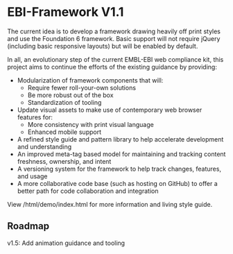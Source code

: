 # EBI-Framework V1.1
The current idea is to develop a framework drawing heavily off print styles and use the Foundation 6 framework. Basic support will not require jQuery (including basic responsive layouts) but will be enabled by default.

In all, an evolutionary step of the current EMBL-EBI web compliance kit, this project aims to continue the efforts of the existing guidance by providing:

- Modularization of framework components that will:
  - Require fewer roll-your-own solutions
  - Be more robust out of the box
  - Standardization of tooling
- Update visual assets to make use of contemporary web browser features for:
  - More consistency with print visual language
  - Enhanced mobile support
- A refined style guide and pattern library to help accelerate development and understanding
- An improved meta-tag based model for maintaining and tracking content freshness, ownership, and intent
- A versioning system for the framework to help track changes, features, and usage
- A more collaborative code base (such as hosting on GitHub) to offer a better path for code collaboration and integration

View /html/demo/index.html for more information and living style guide.

## Roadmap
v1.5: Add animation guidance and tooling
